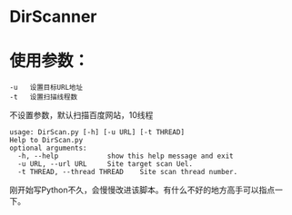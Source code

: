 # DirScanner
# 使用参数：

```
-u   设置目标URL地址
-t	 设置扫描线程数
```

不设置参数，默认扫描百度网站，10线程

```
usage: DirScan.py [-h] [-u URL] [-t THREAD]
Help to DirScan.py
optional arguments:
  -h, --help            show this help message and exit
  -u URL, --url URL     Site target scan Uel.
  -t THREAD, --thread THREAD	Site scan thread number.
```

刚开始写Python不久，会慢慢改进该脚本。有什么不好的地方高手可以指点一下。
